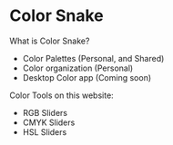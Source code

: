 # Color Snake


What is Color Snake?
- Color Palettes (Personal, and Shared)
- Color organization (Personal)
- Desktop Color app (Coming soon)


Color Tools on this website:
- RGB Sliders
- CMYK Sliders
- HSL Sliders
